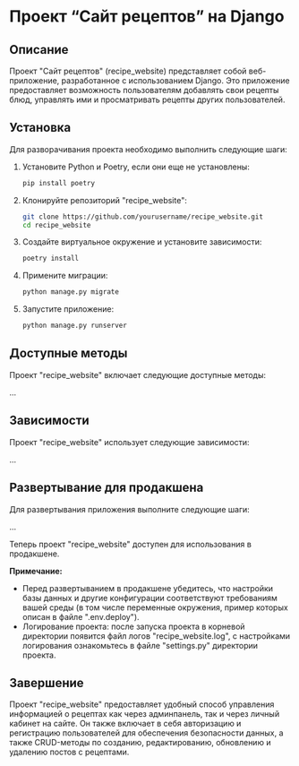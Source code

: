 # Проект “Сайт рецептов” на Django 

## Описание
Проект "Сайт рецептов" (recipe_website) представляет собой веб-приложение, разработанное с использованием Django. Это 
приложение предоставляет возможность пользователям добавлять свои рецепты блюд, управлять ими и просматривать рецепты 
других пользователей.

## Установка
Для разворачивания проекта необходимо выполнить следующие шаги:

1. Установите Python и Poetry, если они еще не установлены:
   ```bash
   pip install poetry
   ```

2. Клонируйте репозиторий "recipe_website":
   ```bash
   git clone https://github.com/yourusername/recipe_website.git
   cd recipe_website
   ```

3. Создайте виртуальное окружение и установите зависимости:
   ```bash
   poetry install
   ```

4. Примените миграции:
   ```bash
   python manage.py migrate
   ```

5. Запустите приложение:
   ```bash
   python manage.py runserver
   ```

## Доступные методы
Проект "recipe_website" включает следующие доступные методы:

...

## Зависимости
Проект "recipe_website" использует следующие зависимости:

...

## Развертывание для продакшена
Для развертывания приложения выполните следующие шаги:

...

Теперь проект "recipe_website" доступен для использования в продакшене.

**Примечание:** 
- Перед развертыванием в продакшене убедитесь, что настройки базы данных и другие конфигурации соответствуют 
  требованиям вашей среды (в том числе переменные окружения, пример которых описан в файле ".env.deploy"). 
- Логирование проекта: после запуска проекта в корневой директории появится файл логов "recipe_website.log", с 
  настройками логирования ознакомьтесь в файле "settings.py" директории проекта.

## Завершение
Проект "recipe_website" предоставляет удобный способ управления информацией о рецептах как через админпанель, так и 
через личный кабинет на сайте. Он также включает в себя авторизацию и регистрацию пользователей для обеспечения 
безопасности данных, а также CRUD-методы по созданию, редактированию, обновлению и удалению постов с рецептами. 